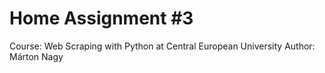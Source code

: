 # Home Assignment #3
Course: Web Scraping with Python at Central European University
Author: Márton Nagy
